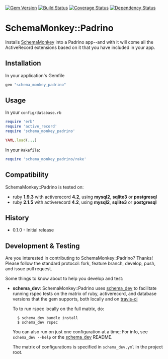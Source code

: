 [![Gem Version](https://badge.fury.io/rb/schema_monkey_padrino.svg)](http://badge.fury.io/rb/schema_monkey_padrino)
[![Build Status](https://secure.travis-ci.org/SchemaPlus/schema_monkey_padrino.svg)](http://travis-ci.org/SchemaPlus/schema_monkey_padrino)
[![Coverage Status](https://img.shields.io/coveralls/SchemaPlus/schema_monkey_padrino.svg)](https://coveralls.io/r/SchemaPlus/schema_monkey_padrino)
[![Dependency Status](https://gemnasium.com/lomba/schema_monkey_padrino.svg)](https://gemnasium.com/SchemaPlus/schema_monkey_padrino)

# SchemaMonkey::Padrino

Installs [SchemaMonkey](https://github.com/SchemaPlus/schema_monkey) into a Padrino app--and with it will come all the ActiveRecord extensions based on it that you have included in your app.

## Installation

In your application's Gemfile

```ruby
gem "schema_monkey_padrino"
```

## Usage

In your `config/database.rb`

```ruby
require 'erb'
require 'active_record'
require 'schema_monkey_padrino'

YAML.load(...)
```

In your `Rakefile`:

```ruby
require 'schema_monkey_padrino/rake'
```

## Compatibility



SchemaMonkey::Padrino is tested on:

<!-- SCHEMA_DEV: MATRIX - begin -->
<!-- These lines are auto-generated by schema_dev based on schema_dev.yml -->
* ruby **1.9.3** with activerecord **4.2**, using **mysql2**, **sqlite3** or **postgresql**
* ruby **2.1.5** with activerecord **4.2**, using **mysql2**, **sqlite3** or **postgresql**

<!-- SCHEMA_DEV: MATRIX - end -->


## History

* 0.1.0 - Initial release
 
## Development & Testing

Are you interested in contributing to SchemaMonkey::Padrino?  Thanks!  Please follow the standard protocol: fork, feature branch, develop, push, and issue pull request.

Some things to know about to help you develop and test:

* **schema_dev**:  SchemaMonkey::Padrino uses [schema_dev](https://github.com/SchemaPlus/schema_dev) to
  facilitate running rspec tests on the matrix of ruby, activerecord, and database
  versions that the gem supports, both locally and on
  [travis-ci](http://travis-ci.org/SchemaPlus/schema_monkey_padrino)

  To to run rspec locally on the full matrix, do:

        $ schema_dev bundle install
        $ schema_dev rspec

  You can also run on just one configuration at a time;  For info, see `schema_dev --help` or the [schema_dev](https://github.com/SchemaPlus/schema_dev) README.

  The matrix of configurations is specified in `schema_dev.yml` in
  the project root.

